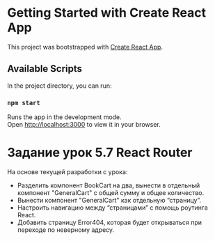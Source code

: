 # Getting Started with Create React App

This project was bootstrapped with [Create React App](https://github.com/facebook/create-react-app).

## Available Scripts

In the project directory, you can run:

### `npm start`

Runs the app in the development mode.\
Open [http://localhost:3000](http://localhost:3000) to view it in your browser.

# Задание урок 5.7 React Router

На основе текущей разработки с урока:

- Разделить компонент BookCart на два, вынести в отдельный компонент "GeneralCart" с общей сумму и общее количество.
- Вынести компонент "GeneralCart" как отдельную “страницу”.
- Настроить навигацию между “страницами” с помощь роутинга React.
- Добавить страницу Error404, которая будет открываться при переходе по неверному адресу.
